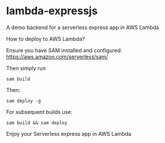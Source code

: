 # lambda-expressjs

A demo backend for a serverless express app in AWS Lambda

How to deploy to AWS Lambda?

Ensure you have SAM installed and configured: https://aws.amazon.com/serverless/sam/

Then simply run

```
sam build
```

Then:

```
sam deploy -g
```

For subsequent builds use:

```
sam build && sam deploy
```

Enjoy your Serverless express app in AWS Lambda
